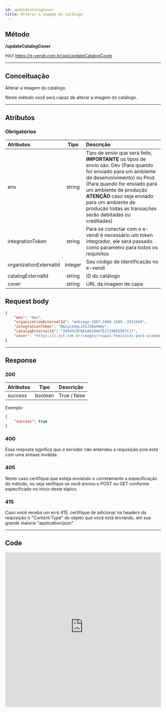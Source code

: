 ```yaml
---
id: updateCatalogCover
title: Alterar a imagem do catálogo
---
```


## Método

**/updateCatalogCover**

`POST` https://e-vendi.com.br/api/updateCatalogCover

---

## Conceituação 

Alterar a imagem do catálogo

Neste método você será capaz de alterar a imagem do catálogo.

---

## Atributos

### Obrigatórios

| Atributos | Tipo | Descrição |
| :-- | :-: | :-- |
| env | string | Tipo de envio que será feito, **IMPORTANTE** os tipos de envio são: Dev (Para quando for enviado para um ambiente de desenvolvimento) ou Prod (Para quando for enviado para um ambiente de produção **ATENÇÃO** caso seja enviado para um ambiente de produção todas as transações serão debitadas ou creditadas) |
| integrationToken | string | Para se conectar com o e-vendi é necessário um token integrador, ele será passado como parametro para todos os requisitos | 
| organizationExternalId | integer | Seu código de identificação no e-vendi |
| catalogExternalId | string | ID do catálogo |
| cover | string | URL da imagem de capa |

## Request body

```json
{
    "env": "dev",
    "organizationExternalId": "mobiage-1887.1888.1889.-3531689",
    "integrationToken": "NA2gLbUgLJhSJ1WaVHmy",
    "catalogExternalId": "39445C8F8A1A610A67E27290EE9E7C17",
    "cover": "https://i.zst.com.br/images/roupas-femininas-para-academia-conheca-opcoes-para-todos-dos-gostos,-precos-e-marcas-photo795200438-44-13-32.jpg"
}
```

---

## Response

### 200

| Atributos | Tipo | Descrição |
| :-- | :-: | :-- |
| success | boolean | True / false |

Exemplo

```json
{
    "success": true
}
```
### 400 

Essa resposta significa que o servidor não entendeu a requisição pois está com uma sintaxe inválida.

### 405

Neste caso certifique que esteja enviando o corretamente a especificação do método, ou seja verifique se você enviou o POST ou GET conforme especificado no inicio deste tópico.

### 415

Caso você receba um erro 415, certifique de adicionar na headers da requisição o "Content-Type" do objeto que você está enviando, em sua grande maioria "application/json"

---

## Code

<iframe src="https://raw.githubusercontent.com/e-vendi/e-vendi-docs/main/json-examples/updateCatalogCover.json" frameborder="0" scrolling="no" width="100%" height="500px" seamless></iframe>

